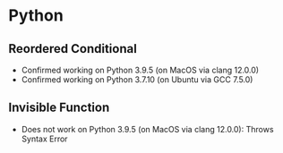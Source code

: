 # Python

## Reordered Conditional

- Confirmed working on Python 3.9.5 (on MacOS via clang 12.0.0)
- Confirmed working on Python 3.7.10 (on Ubuntu via GCC 7.5.0)

## Invisible Function

- Does not work on Python 3.9.5 (on MacOS via clang 12.0.0): Throws Syntax Error